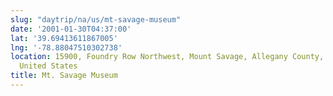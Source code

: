 ```yaml
---
slug: "daytrip/na/us/mt-savage-museum"
date: '2001-01-30T04:37:00'
lat: '39.69413611867005'
lng: '-78.88047510302738'
location: 15900, Foundry Row Northwest, Mount Savage, Allegany County, Maryland, 21545,
  United States
title: Mt. Savage Museum
---
```



